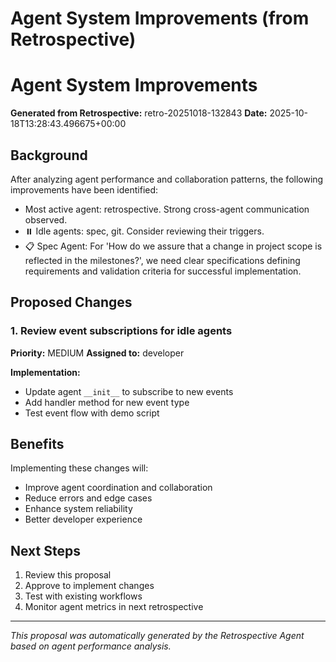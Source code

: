 # Agent System Improvements (from Retrospective)

# Agent System Improvements

**Generated from Retrospective:** retro-20251018-132843
**Date:** 2025-10-18T13:28:43.496675+00:00

## Background

After analyzing agent performance and collaboration patterns, the following improvements have been identified:

- Most active agent: retrospective. Strong cross-agent communication observed.
- ⏸️ Idle agents: spec, git. Consider reviewing their triggers.
- 📋 Spec Agent: For 'How do we assure that a change in project scope is reflected in the milestones?', we need clear specifications defining requirements and validation criteria for successful implementation.

## Proposed Changes

### 1. Review event subscriptions for idle agents

**Priority:** MEDIUM
**Assigned to:** developer

**Implementation:**
- Update agent `__init__` to subscribe to new events
- Add handler method for new event type
- Test event flow with demo script


## Benefits

Implementing these changes will:
- Improve agent coordination and collaboration
- Reduce errors and edge cases
- Enhance system reliability
- Better developer experience

## Next Steps

1. Review this proposal
2. Approve to implement changes
3. Test with existing workflows
4. Monitor agent metrics in next retrospective

---

*This proposal was automatically generated by the Retrospective Agent based on agent performance analysis.*
